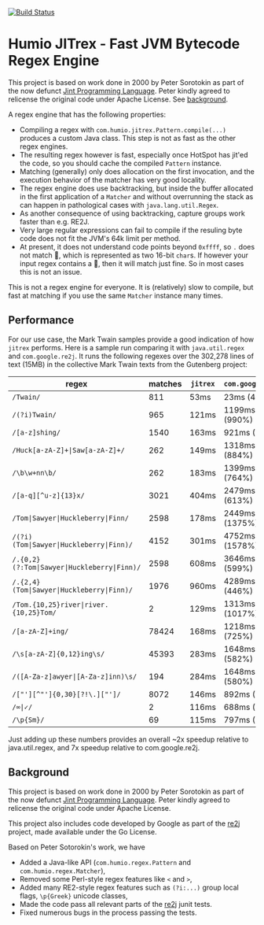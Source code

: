 [![Build Status](https://cloud.drone.io/api/badges/humio/jitrex/status.svg)](https://cloud.drone.io/humio/jitrex)

# Humio JITrex - Fast JVM Bytecode Regex Engine

This project is based on work done in 2000 by Peter Sorotokin as part 
of the now defunct [Jint Programming Language](http://jint.sourceforge.net).
Peter kindly agreed to relicense the original code under Apache License.
See [background](#background).

A regex engine that has the following properties:

- Compiling a regex with `com.humio.jitrex.Pattern.compile(...)` produces a custom Java class.
  This step is not as fast as the other regex engines. 
- The resulting regex however is fast, especially once HotSpot has jit'ed the code, so you
  should cache the compiled `Pattern` instance.
- Matching (generally) only does allocation on the first invocation, and the execution
  behavior of the matcher has very good locality.
- The regex engine does use backtracking, but inside the buffer allocated in the first application
  of a `Matcher` and without overrunning the stack as can happen in pathological cases 
  with `java.lang.util.Regex`.
- As another consequence of using backtracking, capture groups work faster than e.g. RE2J.
- Very large regular expressions can fail to compile if the resuling byte code does not
  fit the JVM's 64k limit per method.
- At present, it does not understand code points beyond `0xffff`, so `.` does not match 💩,
  which is represented as two 16-bit `char`s.  If however your input regex contains a 💩, then
  it will match just fine.  So in most cases this is not an issue.
  
This is not a regex engine for everyone.  It is (relatively) slow to compile,
but fast at matching if you use the same `Matcher` instance many times.

## Performance

For our use case, the Mark Twain samples provide a good indication of how `jitrex` performs.
Here is a sample run comparing it with `java.util.regex` and `com.google.re2j`.
It runs the following regexes over the 302,278 lines of text (15MB) in the collective Mark 
Twain texts from the Gutenberg project:


regex | matches | `jitrex` | `com.google.re2j` | `java.util.regex`
---   | ---     | ---      | ---    | ---  
 `/Twain/` | 811 | 53ms | 23ms  (43%) | 44ms (83%)
 `/(?i)Twain/` | 965 | 121ms | 1199ms  (990%) | 120ms (99%)
 `/[a-z]shing/` | 1540 | 163ms | 921ms  (565%) | 187ms (114%)
 `/Huck[a-zA-Z]+\|Saw[a-zA-Z]+/` | 262 | 149ms | 1318ms  (884%) | 259ms (173%)
 `/\b\w+nn\b/` | 262 | 183ms | 1399ms  (764%) | 329ms (179%)
 `/[a-q][^u-z]{13}x/` | 3021 | 404ms | 2479ms  (613%) | 471ms (116%)
 `/Tom\|Sawyer\|Huckleberry\|Finn/` | 2598 | 178ms | 2449ms  (1375%) | 497ms (279%)
 `/(?i)(Tom\|Sawyer\|Huckleberry\|Finn)/` | 4152 | 301ms | 4752ms  (1578%) | 581ms (193%)
 `/.{0,2}(?:Tom\|Sawyer\|Huckleberry\|Finn)/` | 2598 | 608ms | 3646ms  (599%) | 1764ms (290%)
 `/.{2,4}(Tom\|Sawyer\|Huckleberry\|Finn)/` | 1976 | 960ms | 4289ms  (446%) | 1816ms (189%)
 `/Tom.{10,25}river\|river.{10,25}Tom/` | 2 | 129ms | 1313ms  (1017%) | 219ms (169%)
 `/[a-zA-Z]+ing/` | 78424 | 168ms | 1218ms  (725%) | 437ms (260%)
 `/\s[a-zA-Z]{0,12}ing\s/` | 45393 | 283ms | 1648ms  (582%) | 469ms (165%)
 `/([A-Za-z]awyer\|[A-Za-z]inn)\s/` | 194 | 284ms | 1648ms  (580%) | 586ms (206%)
 `/["'][^"']{0,30}[?!\.]["']/` | 8072 | 146ms | 892ms  (610%) | 180ms (123%)
 `/∞\|✓/` | 2 | 116ms | 688ms  (593%) | 380ms (327%)
 `/\p{Sm}/` | 69 | 115ms | 797ms  (693%) | 152ms (132%)

Just adding up these numbers provides an overall ~2x speedup relative to java.util.regex,
and 7x speedup relative to com.google.re2j.

## Background

This project is based on work done in 2000 by Peter Sorotokin as part 
of the now defunct [Jint Programming Language](http://jint.sourceforge.net).
Peter kindly agreed to relicense the original code under Apache License.

This project also includes code developed by Google as part of the
[re2j](https://github.com/google/re2j) project, made available under the
Go License.

Based on Peter Sotorokin's work, we have 

- Added a Java-like API (`com.humio.regex.Pattern` and `com.humio.regex.Matcher`),
- Removed some Perl-style regex features like `<` and `>`, 
- Added many RE2-style regex features such as `(?i:...)` group local flags, `\p{Greek}` unicode classes,
- Made the code pass all relevant parts of the [re2j](https://github.com/google/re2j) junit tests.
- Fixed numerous bugs in the process passing the tests.

